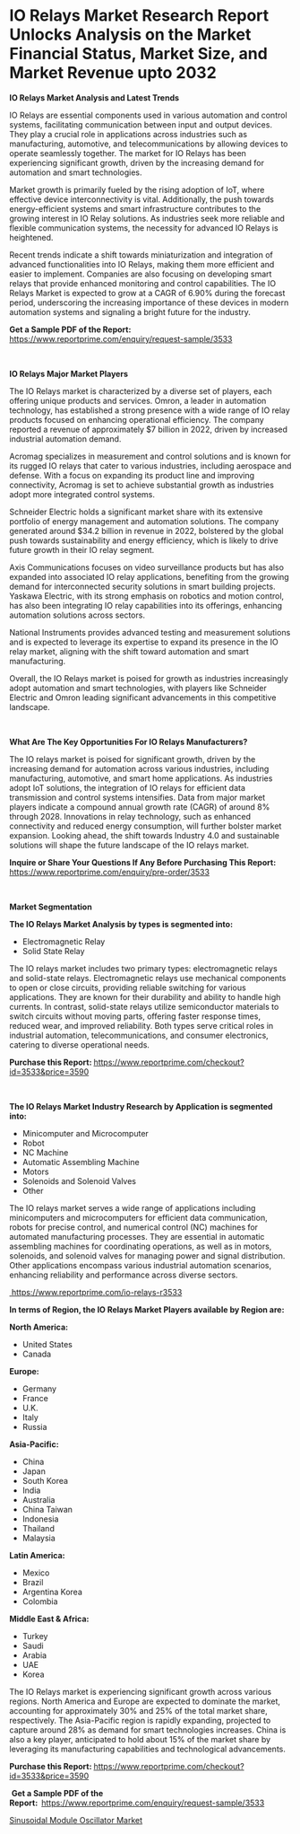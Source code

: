 <p><h1>IO Relays Market Research Report Unlocks Analysis on the Market Financial Status, Market Size, and Market Revenue upto 2032</h1></p><p><strong>IO Relays Market Analysis and Latest Trends</strong></p>
<p><p>IO Relays are essential components used in various automation and control systems, facilitating communication between input and output devices. They play a crucial role in applications across industries such as manufacturing, automotive, and telecommunications by allowing devices to operate seamlessly together. The market for IO Relays has been experiencing significant growth, driven by the increasing demand for automation and smart technologies.</p><p>Market growth is primarily fueled by the rising adoption of IoT, where effective device interconnectivity is vital. Additionally, the push towards energy-efficient systems and smart infrastructure contributes to the growing interest in IO Relay solutions. As industries seek more reliable and flexible communication systems, the necessity for advanced IO Relays is heightened.</p><p>Recent trends indicate a shift towards miniaturization and integration of advanced functionalities into IO Relays, making them more efficient and easier to implement. Companies are also focusing on developing smart relays that provide enhanced monitoring and control capabilities. The IO Relays Market is expected to grow at a CAGR of 6.90% during the forecast period, underscoring the increasing importance of these devices in modern automation systems and signaling a bright future for the industry.</p></p>
<p><strong>Get a Sample PDF of the Report:&nbsp;</strong> <a href="https://www.reportprime.com/enquiry/request-sample/3533?utm_campaign=2526&utm_medium=2&utm_source=Github&utm_content=ia&utm_term=18032025&utm_id=io-relays">https://www.reportprime.com/enquiry/request-sample/3533</a></p>
<p>&nbsp;</p>
<p><strong>IO Relays Major Market Players</strong></p>
<p><p>The IO Relays market is characterized by a diverse set of players, each offering unique products and services. Omron, a leader in automation technology, has established a strong presence with a wide range of IO relay products focused on enhancing operational efficiency. The company reported a revenue of approximately $7 billion in 2022, driven by increased industrial automation demand.</p><p>Acromag specializes in measurement and control solutions and is known for its rugged IO relays that cater to various industries, including aerospace and defense. With a focus on expanding its product line and improving connectivity, Acromag is set to achieve substantial growth as industries adopt more integrated control systems.</p><p>Schneider Electric holds a significant market share with its extensive portfolio of energy management and automation solutions. The company generated around $34.2 billion in revenue in 2022, bolstered by the global push towards sustainability and energy efficiency, which is likely to drive future growth in their IO relay segment.</p><p>Axis Communications focuses on video surveillance products but has also expanded into associated IO relay applications, benefiting from the growing demand for interconnected security solutions in smart building projects. Yaskawa Electric, with its strong emphasis on robotics and motion control, has also been integrating IO relay capabilities into its offerings, enhancing automation solutions across sectors.</p><p>National Instruments provides advanced testing and measurement solutions and is expected to leverage its expertise to expand its presence in the IO relay market, aligning with the shift toward automation and smart manufacturing.</p><p>Overall, the IO Relays market is poised for growth as industries increasingly adopt automation and smart technologies, with players like Schneider Electric and Omron leading significant advancements in this competitive landscape.</p></p>
<p>&nbsp;</p>
<p><strong>What Are The Key Opportunities For IO Relays Manufacturers?</strong></p>
<p><p>The IO relays market is poised for significant growth, driven by the increasing demand for automation across various industries, including manufacturing, automotive, and smart home applications. As industries adopt IoT solutions, the integration of IO relays for efficient data transmission and control systems intensifies. Data from major market players indicate a compound annual growth rate (CAGR) of around 8% through 2028. Innovations in relay technology, such as enhanced connectivity and reduced energy consumption, will further bolster market expansion. Looking ahead, the shift towards Industry 4.0 and sustainable solutions will shape the future landscape of the IO relays market.</p></p>
<p><strong>Inquire or Share Your Questions If Any Before Purchasing This Report:</strong> <a href="https://www.reportprime.com/enquiry/pre-order/3533?utm_campaign=2526&utm_medium=2&utm_source=Github&utm_content=ia&utm_term=18032025&utm_id=io-relays">https://www.reportprime.com/enquiry/pre-order/3533</a></p>
<p>&nbsp;</p>
<p><strong>Market Segmentation</strong></p>
<p><strong>The IO Relays Market Analysis by types is segmented into:</strong></p>
<p><ul><li>Electromagnetic Relay</li><li>Solid State Relay</li></ul></p>
<p><p>The IO relays market includes two primary types: electromagnetic relays and solid-state relays. Electromagnetic relays use mechanical components to open or close circuits, providing reliable switching for various applications. They are known for their durability and ability to handle high currents. In contrast, solid-state relays utilize semiconductor materials to switch circuits without moving parts, offering faster response times, reduced wear, and improved reliability. Both types serve critical roles in industrial automation, telecommunications, and consumer electronics, catering to diverse operational needs.</p></p>
<p><strong>Purchase this Report:&nbsp;</strong><a href="https://www.reportprime.com/checkout?id=3533&price=3590&utm_campaign=2526&utm_medium=2&utm_source=Github&utm_content=ia&utm_term=18032025&utm_id=io-relays">https://www.reportprime.com/checkout?id=3533&price=3590</a></p>
<p>&nbsp;</p>
<p><strong>The IO Relays Market Industry Research by Application is segmented into:</strong></p>
<p><ul><li>Minicomputer and Microcomputer</li><li>Robot</li><li>NC Machine</li><li>Automatic Assembling Machine</li><li>Motors</li><li>Solenoids and Solenoid Valves</li><li>Other</li></ul></p>
<p><p>The IO relays market serves a wide range of applications including minicomputers and microcomputers for efficient data communication, robots for precise control, and numerical control (NC) machines for automated manufacturing processes. They are essential in automatic assembling machines for coordinating operations, as well as in motors, solenoids, and solenoid valves for managing power and signal distribution. Other applications encompass various industrial automation scenarios, enhancing reliability and performance across diverse sectors.</p></p>
<p><a href="https://www.reportprime.com/io-relays-r3533?utm_campaign=2526&utm_medium=2&utm_source=Github&utm_content=ia&utm_term=18032025&utm_id=io-relays">&nbsp;https://www.reportprime.com/io-relays-r3533</a></p>
<p><strong>In terms of Region, the IO Relays Market Players available by Region are:</strong></p>
<p>
    <p> <strong> North America: </strong>
        <ul>
            <li>United States</li>
            <li>Canada</li>
        </ul>
        </p> 
    <p> <strong> Europe: </strong>
        <ul>
            <li>Germany</li>
            <li>France</li>
            <li>U.K.</li>
            <li>Italy</li>
            <li>Russia</li>
        </ul>
        </p> 
    <p> <strong> Asia-Pacific: </strong>
        <ul>
            <li>China</li>
            <li>Japan</li>
            <li>South Korea</li>
            <li>India</li>
            <li>Australia</li>
            <li>China Taiwan</li>
            <li>Indonesia</li>
            <li>Thailand</li>
            <li>Malaysia</li>
        </ul>
        </p> 
    <p> <strong> Latin America: </strong>
        <ul>
            <li>Mexico</li>
            <li>Brazil</li>
            <li>Argentina Korea</li>
            <li>Colombia</li>
        </ul>
        </p> 
    <p> <strong> Middle East & Africa: </strong>
        <ul>
            <li>Turkey</li>
            <li>Saudi</li>
            <li>Arabia</li>
            <li>UAE</li>
            <li>Korea</li>
        </ul>
    </p>
    </p>
<p><p>The IO Relays market is experiencing significant growth across various regions. North America and Europe are expected to dominate the market, accounting for approximately 30% and 25% of the total market share, respectively. The Asia-Pacific region is rapidly expanding, projected to capture around 28% as demand for smart technologies increases. China is also a key player, anticipated to hold about 15% of the market share by leveraging its manufacturing capabilities and technological advancements.</p></p>
<p><strong>Purchase this Report: </strong><a href="https://www.reportprime.com/checkout?id=3533&price=3590&utm_campaign=2526&utm_medium=2&utm_source=Github&utm_content=ia&utm_term=18032025&utm_id=io-relays">https://www.reportprime.com/checkout?id=3533&price=3590</a></p>
<p>&nbsp;<strong>Get a Sample PDF of the Report:&nbsp;&nbsp;</strong><a href="https://www.reportprime.com/enquiry/request-sample/3533?utm_campaign=2526&utm_medium=2&utm_source=Github&utm_content=ia&utm_term=18032025&utm_id=io-relays">https://www.reportprime.com/enquiry/request-sample/3533</a></p>
<p><strong></strong></p>
<p><p><a href="https://github.com/ioniafidian4/Market-Research-Report-List-1/blob/main/sinusoidal-module-oscillator-market.md?utm_campaign=2526&utm_medium=2&utm_source=Github&utm_content=ia&utm_term=18032025&utm_id=io-relays">Sinusoidal Module Oscillator Market</a></p></p>